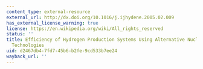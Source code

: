 ```yaml
---
content_type: external-resource
external_url: http://dx.doi.org/10.1016/j.ijhydene.2005.02.009
has_external_license_warning: true
license: https://en.wikipedia.org/wiki/All_rights_reserved
status: ''
title: Efficiency of Hydrogen Production Systems Using Alternative Nuclear Energy
  Technologies
uid: d2467db4-7fd7-45b6-b2fe-9cd533b7ee24
wayback_url: ''
---
```

